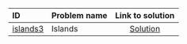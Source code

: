 | ID | Problem name | Link to solution |
|:---|:---|:---:|
| [islands3](https://open.kattis.com/problems/islands3) | Islands | [Solution](https://github.com/versenyi98/kattis-solutions/tree/main/solutions/islands3)|
